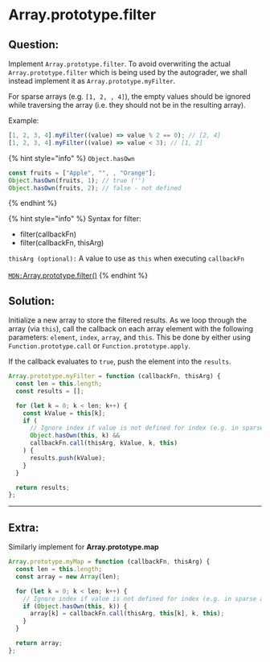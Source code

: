 # Array.prototype.filter

## Question:

Implement `Array.prototype.filter`. To avoid overwriting the actual `Array.prototype.filter` which is being used by the autograder, we shall instead implement it as `Array.prototype.myFilter`.

For sparse arrays (e.g. `[1, 2, , 4]`), the empty values should be ignored while traversing the array (i.e. they should not be in the resulting array).

Example:

```javascript
[1, 2, 3, 4].myFilter((value) => value % 2 == 0); // [2, 4]
[1, 2, 3, 4].myFilter((value) => value < 3); // [1, 2]
```

{% hint style="info" %}
`Object.hasOwn`

```javascript
const fruits = ["Apple", "", , "Orange"];
Object.hasOwn(fruits, 1); // true ('')
Object.hasOwn(fruits, 2); // false - not defined
```
{% endhint %}

{% hint style="info" %}
Syntax for filter:

* filter(callbackFn)
* filter(callbackFn, thisArg)

`thisArg (optional):` A value to use as `this` when executing `callbackFn`\
\
[`MDN:`Array.prototype.filter()](https://developer.mozilla.org/en-US/docs/Web/JavaScript/Reference/Global\_Objects/Array/filter)
{% endhint %}

## Solution:

Initialize a new array to store the filtered results. As we loop through the array (via `this`), call the callback on each array element with the following parameters: `element`, `index`, `array`, and `this`. This be done by either using `Function.prototype.call` or `Function.prototype.apply`.

If the callback evaluates to `true`, push the element into the `results`.

```javascript
Array.prototype.myFilter = function (callbackFn, thisArg) {
  const len = this.length;
  const results = [];

  for (let k = 0; k < len; k++) {
    const kValue = this[k];
    if (
      // Ignore index if value is not defined for index (e.g. in sparse arrays).
      Object.hasOwn(this, k) &&
      callbackFn.call(thisArg, kValue, k, this)
    ) {
      results.push(kValue);
    }
  }

  return results;
};
```

***

## Extra:

Similarly implement for **Array.prototype.map**

```javascript
Array.prototype.myMap = function (callbackFn, thisArg) {
  const len = this.length;
  const array = new Array(len);

  for (let k = 0; k < len; k++) {
    // Ignore index if value is not defined for index (e.g. in sparse arrays).
    if (Object.hasOwn(this, k)) {
      array[k] = callbackFn.call(thisArg, this[k], k, this);
    }
  }

  return array;
};
```
